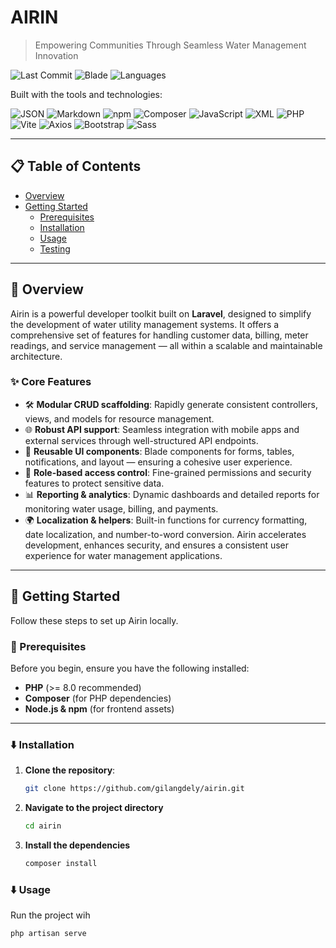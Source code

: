 # AIRIN

> Empowering Communities Through Seamless Water Management Innovation

![Last Commit](https://img.shields.io/badge/last%20commit-july-blue)
![Blade](https://img.shields.io/badge/blade-52.3%-blue)
![Languages](https://img.shields.io/badge/languages-5-blue)

Built with the tools and technologies:

![JSON](https://img.shields.io/badge/JSON-black?logo=json&logoColor=white)
![Markdown](https://img.shields.io/badge/Markdown-black?logo=markdown&logoColor=white)
![npm](https://img.shields.io/badge/npm-CB3837?logo=npm&logoColor=white)
![Composer](https://img.shields.io/badge/Composer-885630?logo=composer&logoColor=white)
![JavaScript](https://img.shields.io/badge/JavaScript-F7DF1E?logo=javascript&logoColor=black)
![XML](https://img.shields.io/badge/XML-000000?logo=xml&logoColor=white)
![PHP](https://img.shields.io/badge/PHP-777BB4?logo=php&logoColor=white)
![Vite](https://img.shields.io/badge/Vite-646CFF?logo=vite&logoColor=white)
![Axios](https://img.shields.io/badge/Axios-5A29E4?logo=axios&logoColor=white)
![Bootstrap](https://img.shields.io/badge/Bootstrap-563D7C?logo=bootstrap&logoColor=white)
![Sass](https://img.shields.io/badge/Sass-CC6699?logo=sass&logoColor=white)

---

## 📋 Table of Contents

- [Overview](#overview)
- [Getting Started](#getting-started)
  - [Prerequisites](#prerequisites)
  - [Installation](#installation)
  - [Usage](#usage)
  - [Testing](#testing)

---

## 🌊 Overview

Airin is a powerful developer toolkit built on **Laravel**, designed to simplify the development of water utility management systems. It offers a comprehensive set of features for handling customer data, billing, meter readings, and service management — all within a scalable and maintainable architecture.

### ✨ Core Features

- 🛠️ **Modular CRUD scaffolding**: Rapidly generate consistent controllers, views, and models for resource management.
- 🌐 **Robust API support**: Seamless integration with mobile apps and external services through well-structured API endpoints.
- 🎨 **Reusable UI components**: Blade components for forms, tables, notifications, and layout — ensuring a cohesive user experience.
- 🔐 **Role-based access control**: Fine-grained permissions and security features to protect sensitive data.
- 📊 **Reporting & analytics**: Dynamic dashboards and detailed reports for monitoring water usage, billing, and payments.
- 🌍 **Localization & helpers**: Built-in functions for currency formatting, date localization, and number-to-word conversion. Airin accelerates development, enhances security, and ensures a consistent user experience for water management applications.

---

## 🚀 Getting Started

Follow these steps to set up Airin locally.

### 🧰 Prerequisites

Before you begin, ensure you have the following installed:

- **PHP** (>= 8.0 recommended)
- **Composer** (for PHP dependencies)
- **Node.js & npm** (for frontend assets)

---

### ⬇️ Installation

1. **Clone the repository**:

   ```bash
   git clone https://github.com/gilangdely/airin.git

2. **Navigate to the project directory**
    ```bash
    cd airin

3. **Install the dependencies**
    ```bash
    composer install

### ⬇️ Usage

Run the project wih
```bash
php artisan serve

